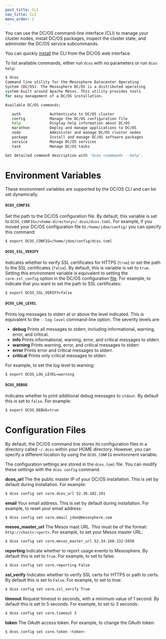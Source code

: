 ```yaml
---
post_title: CLI
nav_title: CLI
menu_order: 2
---
```


You can use the DC/OS command-line interface (CLI) to manage your cluster nodes, install DC/OS packages, inspect the cluster state, and administer the DC/OS service subcommands. 

You can quickly [install](/docs/1.8/usage/cli/install) the CLI from the DC/OS web interface.

To list available commands, either run `dcos` with no parameters or run `dcos help`:

```bash
$ dcos
Command line utility for the Mesosphere Datacenter Operating
System (DC/OS). The Mesosphere DC/OS is a distributed operating
system built around Apache Mesos. This utility provides tools
for easy management of a DC/OS installation.

Available DC/OS commands:

   auth           	Authenticate to DC/OS cluster
   config         	Manage the DC/OS configuration file
   help           	Display help information about DC/OS
   marathon       	Deploy and manage applications to DC/OS
   node           	Administer and manage DC/OS cluster nodes
   package        	Install and manage DC/OS software packages
   service        	Manage DC/OS services
   task           	Manage DC/OS tasks

Get detailed command description with 'dcos <command> --help'.
```
    

# Environment Variables

These environment variables are supported by the DC/OS CLI and can be set dynamically.

#### `DCOS_CONFIG` 
Set the path to the DC/OS configuration file. By default, this variable is set to `DCOS_CONFIG=/<home-directory>/.dcos/dcos.toml`. For example, if you moved your DC/OS configuration file to `/home/jdoe/config/` you can specify this command:

```bash
$ export DCOS_CONFIG=/home/jdoe/config/dcos.toml
```
    
#### `DCOS_SSL_VERIFY` 
Indicates whether to verify SSL certificates for HTTPS (`true`) or set the path to the SSL certificates (`false`). By default, this is variable is set to `true`. Setting this environment variable is equivalent to setting the `core.ssl_config` option in the DC/OS configuration [file](#configuration-files). For example, to indicate that you want to set the path to SSL certificates:

```bash
$ export DCOS_SSL_VERIFY=false
```

#### `DCOS_LOG_LEVEL` 
Prints log messages to stderr at or above the level indicated. This is equivalent to the `--log-level` command-line option. The severity levels are:

*   **debug** Prints all messages to stderr, including informational, warning, error, and critical.
*   **info** Prints informational, warning, error, and critical messages to stderr.
*   **warning** Prints warning, error, and critical messages to stderr.
*   **error** Prints error and critical messages to stderr.
*   **critical** Prints only critical messages to stderr.

For example, to set the log level to warning:

```bash
$ export DCOS_LOG_LEVEL=warning
```
    

#### `DCOS_DEBUG` 
Indicates whether to print additional debug messages to `stdout`. By default this is set to `false`. For example:

```bash
$ export DCOS_DEBUG=true
```
    

# <a name="configuration-files"></a>Configuration Files

By default, the DC/OS command line stores its configuration files in a directory called `~/.dcos` within your HOME directory. However, you can specify a different location by using the `DCOS_CONFIG` environment variable.

The configuration settings are stored in the `dcos.toml` file. You can modify these settings with the `dcos config` command.

**dcos_url** The the public master IP of your DC/OS installation. This is set by default during installation. For example:

```bash
$ dcos config set core.dcos_url 52.36.102.191
```
    

**email** Your email address. This is set by default during installation. For example, to reset your email address:

```bash
$ dcos config set core.email jdoe@mesosphere.com
```
    

**mesos_master_url** The Mesos mast URL. This must be of the format: `http://<host>:<port>`. For example, to set your Mesos master URL:

```bash
$ dcos config set core.mesos_master_url 52.34.160.132:5050
```
    

**reporting** Indicate whether to report usage events to Mesosphere. By default this is set to `True`. For example, to set to false:

```bash
$ dcos config set core.reporting False
```
    

**ssl_verify** Indicates whether to verify SSL certs for HTTPS or path to certs. By default this is set to `False`. For example, to set to true:

```bash
$ dcos config set core.ssl_verify True
```
    

**timeout** Request timeout in seconds, with a minimum value of 1 second. By default this is set to 5 seconds. For example, to set to 3 seconds:

```bash
$ dcos config set core.timeout 3
```
    

**token** The OAuth access token. For example, to change the OAuth token:

```bash
$ dcos config set core.token <token>
```

 
